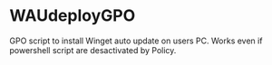 # WAUdeployGPO
GPO script to install Winget auto update on users PC. Works even if powershell script are desactivated by Policy.
